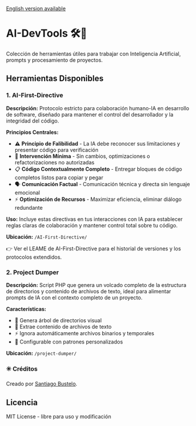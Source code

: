 [English version available](README.md)


# AI-DevTools 🛠️🤖

Colección de herramientas útiles para trabajar con Inteligencia Artificial, prompts y procesamiento de proyectos.



## Herramientas Disponibles


### 1. AI-First-Directive
**Descripción:** Protocolo estricto para colaboración humano-IA en desarrollo de software, diseñado para mantener el control del desarrollador y la integridad del código.

**Principios Centrales:**
- ⚠️ **Principio de Falibilidad** - La IA debe reconocer sus limitaciones y presentar código para verificación
- 🛑 **Intervención Mínima** - Sin cambios, optimizaciones o refactorizaciones no autorizadas
- 📋 **Código Contextualmente Completo** - Entregar bloques de código completos listos para copiar y pegar
- 🗣️ **Comunicación Factual** - Comunicación técnica y directa sin lenguaje emocional
- ⚡ **Optimización de Recursos** - Maximizar eficiencia, eliminar diálogo redundante

**Uso:** Incluye estas directivas en tus interacciones con IA para establecer reglas claras de colaboración y mantener control total sobre tu código.

**Ubicación:** `/AI-First-Directive/`

👉 Ver el LEAME de AI-First-Directive
 para el historial de versiones y los protocolos extendidos.
 


### 2. Project Dumper
**Descripción:** Script PHP que genera un volcado completo de la estructura de directorios y contenido de archivos de texto, ideal para alimentar prompts de IA con el contexto completo de un proyecto.

**Características:**
- 📁 Genera árbol de directorios visual
- 📝 Extrae contenido de archivos de texto
- ⚡ Ignora automáticamente archivos binarios y temporales
- 🎯 Configurable con patrones personalizados

**Ubicación:** `/project-dumper/`



### ✳️ Créditos
Creado por [Santiago Bustelo](https://www.bustelo.com.ar/).  



## Licencia
MIT License - libre para uso y modificación
